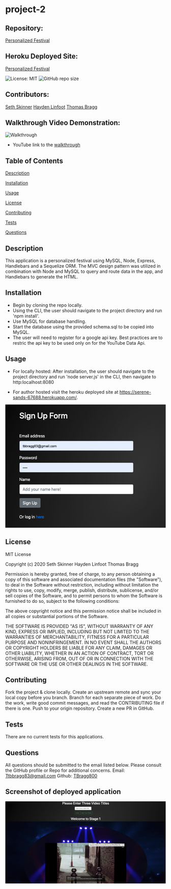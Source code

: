 # project-2

##  Repository: 
[Personalized Festival](https://github.com/SethSkinner/personalized-festival/tree/master)

##  Heroku Deployed Site:
[Personalized Festival](https://serene-sands-67688.herokuapp.com/)

![License: MIT](https://img.shields.io/badge/License-MIT-brightgreen.svg)
![GitHub repo size](https://img.shields.io/github/repo-size/SethSkinner/personalized-festival)

##  Contributors:
[Seth Skinner](https://github.com/SethSkinner)
[Hayden Linfoot](https://github.com/Hlinfoot)
[Thomas Bragg](http://github.com/TBragg800)

## Walkthrough Video Demonstration: 
![Walkthrough](./public/assets/Personalized_festival.gif)
* YouTube link to the 
[walkthrough](https://youtu.be/q2QQPKHtT20)

## Table of Contents
  [Description](#Description)

  [Installation](#Installation)

  [Usage](#Usage)

  [License](#License)

  [Contributing](#Contributing)

  [Tests](#Tests)

  [Questions](#Questions)
  
## Description
   This application is a personalized festival using MySQL, Node, Express, Handlebars and a Sequelize ORM. The MVC design pattern was utilized in combination with Node and MySQL to query and route data in the app, and Handlebars to generate the HTML.

## Installation
* Begin by cloning the repo locally.
* Using the CLI, the user should navigate to the project directory and run 'npm install'.
* Use MySQL for database handling.
* Start the database using the provided schema.sql to be copied into MySQL.
* The user will need to register for a google api key. Best practices are to restric the api key to be used only on for the YouTube Data Api.

## Usage
* For locally hosted: 
  After installation, the user should navigate to the project directory and run 'node server.js' in the CLI, then navigate to http:localhost:8080 
  
* For author hosted
  visit the heroku deployed site at https://serene-sands-67688.herokuapp.com/.

![](./public/assets/personalized_festival1.png)

## License
  MIT License

Copyright (c) 2020 Seth Skinner Hayden Linfoot Thomas Bragg

Permission is hereby granted, free of charge, to any person obtaining a copy
of this software and associated documentation files (the "Software"), to deal
in the Software without restriction, including without limitation the rights
to use, copy, modify, merge, publish, distribute, sublicense, and/or sell
copies of the Software, and to permit persons to whom the Software is
furnished to do so, subject to the following conditions:

The above copyright notice and this permission notice shall be included in all
copies or substantial portions of the Software.

THE SOFTWARE IS PROVIDED "AS IS", WITHOUT WARRANTY OF ANY KIND, EXPRESS OR
IMPLIED, INCLUDING BUT NOT LIMITED TO THE WARRANTIES OF MERCHANTABILITY,
FITNESS FOR A PARTICULAR PURPOSE AND NONINFRINGEMENT. IN NO EVENT SHALL THE
AUTHORS OR COPYRIGHT HOLDERS BE LIABLE FOR ANY CLAIM, DAMAGES OR OTHER
LIABILITY, WHETHER IN AN ACTION OF CONTRACT, TORT OR OTHERWISE, ARISING FROM,
OUT OF OR IN CONNECTION WITH THE SOFTWARE OR THE USE OR OTHER DEALINGS IN THE
SOFTWARE.

## Contributing
  Fork the project & clone locally. Create an upstream remote and sync your local copy before you branch. Branch for each separate piece of work. Do the work, write good commit messages, and read the CONTRIBUTING file if there is one. Push to your origin repository. Create a new PR in GitHub.

## Tests
  There are no current tests for this applications.

## Questions
  All questions should be submitted to the email listed below. Please consult the GitHub profile or Repo for additional concerns. 
  Email: Ttbbragg83@gmail.com
  Github: [TBragg800](http://github.com/TBragg800)

## Screenshot of deployed application
![](./public/assets/personalized_festival2.png)